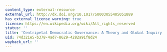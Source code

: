 ```yaml
---
content_type: external-resource
external_url: http://dx.doi.org/10.1017/S0003055405051889
has_external_license_warning: true
license: https://en.wikipedia.org/wiki/All_rights_reserved
status: ''
title: 'Centripetal Democratic Governance: A Theory and Global Inquiry'
uid: 74d321e5-b378-4ad7-8629-4282a91f8d24
wayback_url: ''
---
```

